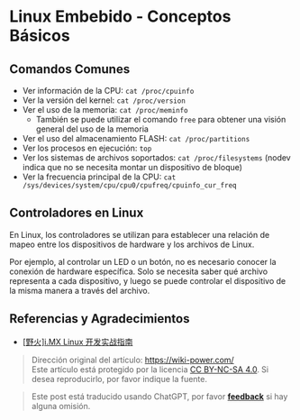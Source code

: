 # Linux Embebido - Conceptos Básicos

## Comandos Comunes

- Ver información de la CPU: `cat /proc/cpuinfo`
- Ver la versión del kernel: `cat /proc/version`
- Ver el uso de la memoria: `cat /proc/meminfo`
  - También se puede utilizar el comando `free` para obtener una visión general del uso de la memoria
- Ver el uso del almacenamiento FLASH: `cat /proc/partitions`
- Ver los procesos en ejecución: `top`
- Ver los sistemas de archivos soportados: `cat /proc/filesystems` (nodev indica que no se necesita montar un dispositivo de bloque)
- Ver la frecuencia principal de la CPU: `cat /sys/devices/system/cpu/cpu0/cpufreq/cpuinfo_cur_freq`

## Controladores en Linux

En Linux, los controladores se utilizan para establecer una relación de mapeo entre los dispositivos de hardware y los archivos de Linux.

Por ejemplo, al controlar un LED o un botón, no es necesario conocer la conexión de hardware específica. Solo se necesita saber qué archivo representa a cada dispositivo, y luego se puede controlar el dispositivo de la misma manera a través del archivo.

## Referencias y Agradecimientos

- [[野火]i.MX Linux 开发实战指南](https://doc.embedfire.com/linux/imx6/base/zh/latest/index.html)

> Dirección original del artículo: <https://wiki-power.com/>  
> Este artículo está protegido por la licencia [CC BY-NC-SA 4.0](https://creativecommons.org/licenses/by/4.0/deed.zh). Si desea reproducirlo, por favor indique la fuente.

> Este post está traducido usando ChatGPT, por favor [**feedback**](https://github.com/linyuxuanlin/Wiki_MkDocs/issues/new) si hay alguna omisión.